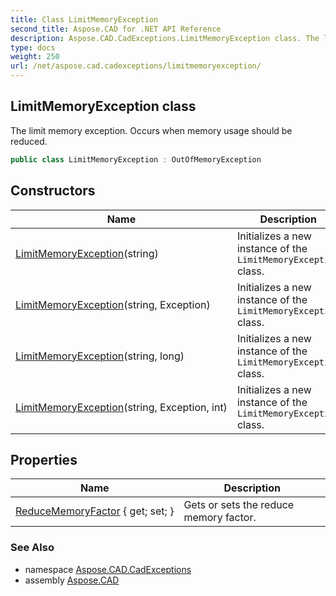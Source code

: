 ```yaml
---
title: Class LimitMemoryException
second_title: Aspose.CAD for .NET API Reference
description: Aspose.CAD.CadExceptions.LimitMemoryException class. The limit memory exception. Occurs when memory usage should be reduced
type: docs
weight: 250
url: /net/aspose.cad.cadexceptions/limitmemoryexception/
---
```

## LimitMemoryException class

The limit memory exception. Occurs when memory usage should be reduced.

```csharp
public class LimitMemoryException : OutOfMemoryException
```

## Constructors

| Name | Description |
| --- | --- |
| [LimitMemoryException](limitmemoryexception/#constructor)(string) | Initializes a new instance of the `LimitMemoryException` class. |
| [LimitMemoryException](limitmemoryexception/#constructor_2)(string, Exception) | Initializes a new instance of the `LimitMemoryException` class. |
| [LimitMemoryException](limitmemoryexception/#constructor_1)(string, long) | Initializes a new instance of the `LimitMemoryException` class. |
| [LimitMemoryException](limitmemoryexception/#constructor_3)(string, Exception, int) | Initializes a new instance of the `LimitMemoryException` class. |

## Properties

| Name | Description |
| --- | --- |
| [ReduceMemoryFactor](../../aspose.cad.cadexceptions/limitmemoryexception/reducememoryfactor/) { get; set; } | Gets or sets the reduce memory factor. |

### See Also

* namespace [Aspose.CAD.CadExceptions](../../aspose.cad.cadexceptions/)
* assembly [Aspose.CAD](../../)


